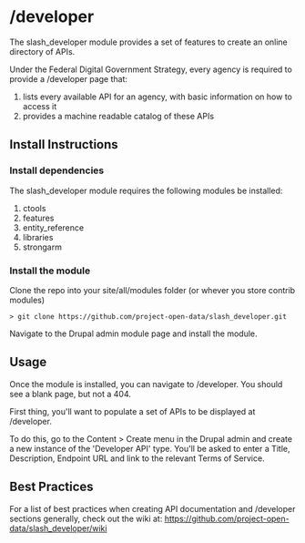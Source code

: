 /developer
==========

The slash_developer module provides a set of features to create an online directory of APIs.

Under the Federal Digital Government Strategy, every agency is required to provide a /developer page that:

1. lists every available API for an agency, with basic information on how to access it
1. provides a machine readable catalog of these APIs

## Install Instructions

### Install dependencies

The slash_developer module requires the following modules be installed:

1. ctools
1. features
1. entity_reference
1. libraries
1. strongarm

### Install the module

Clone the repo into your site/all/modules folder (or whever you store contrib modules)

```
> git clone https://github.com/project-open-data/slash_developer.git
```

Navigate to the Drupal admin module page and install the module.

## Usage

Once the module is installed, you can navigate to /developer.  You should see a blank page, but not a 404.

First thing, you'll want to populate a set of APIs to be displayed at /developer.

To do this, go to the Content > Create menu in the Drupal admin and create a new instance of the 'Developer API' 
type.  You'll be asked to enter a Title, Description, Endpoint URL and link to the relevant Terms of Service.

## Best Practices

For a list of best practices when creating API documentation and /developer sections generally, check out the wiki at:
https://github.com/project-open-data/slash_developer/wiki
